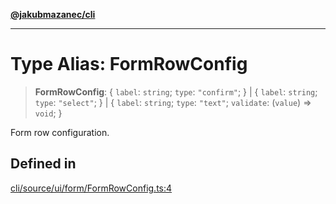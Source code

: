 [**@jakubmazanec/cli**](../README.md)

---

# Type Alias: FormRowConfig

> **FormRowConfig**: \{ `label`: `string`; `type`: `"confirm"`; \} \| \{ `label`: `string`; `type`:
> `"select"`; \} \| \{ `label`: `string`; `type`: `"text"`; `validate`: (`value`) => `void`; \}

Form row configuration.

## Defined in

[cli/source/ui/form/FormRowConfig.ts:4](https://github.com/jakubmazanec/tools/blob/3e339f67fc5b5cd011c28acb315570a2f29efedc/packages/cli/source/ui/form/FormRowConfig.ts#L4)
